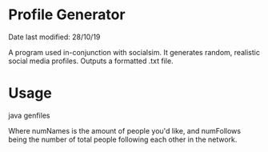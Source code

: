 # Profile Generator

Date last modified: 28/10/19

A program used in-conjunction with socialsim. It generates random, realistic social media profiles. Outputs a formatted .txt file.

# Usage
java genfiles <numNames> <numFollows>

Where numNames is the amount of people you'd like, and numFollows being the number of total people following each other in the network.
